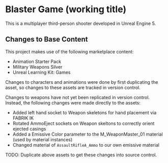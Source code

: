 # Blaster Game (working title)

This is a multiplayer third-person shooter developed in Unreal Engine 5.

## Changes to Base Content

This project makes use of the following marketplace content:

- Animation Starter Pack
- Military Weapons Silver
- Unreal Learning Kit: Games

Changes to characters and animations were done by first duplicating the asset, so changes to these assets are tracked in version control.

Changes to weapons have not yet been replicated in version control. Instead, the following changes were made directly to the assets:

- Added left hand socket to Weapon skeletons for hand placement via FABRIK IK
- Rotated AmmoEject sockets on Weapon skeltons to correctly orient ejected casings
- Added a Emissive Color parameter to the M_WeaponMaster_01 material (used by material instances)
- Changed material of `AssaultRifleA_Ammo` to our own emissive material

TODO: Duplicate above assets to get these changes into source control.